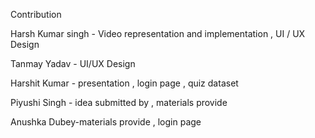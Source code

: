 Contribution 

Harsh Kumar singh - Video representation and implementation , UI / UX Design

Tanmay Yadav - UI/UX Design

Harshit Kumar - presentation , login page , quiz dataset

Piyushi Singh - idea submitted by , materials provide

Anushka Dubey-materials provide , login page
